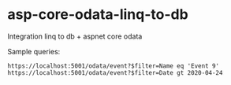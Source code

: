 # asp-core-odata-linq-to-db
Integration linq to db + aspnet core odata

Sample queries:

`https://localhost:5001/odata/event?$filter=Name eq 'Event 9'`
`https://localhost:5001/odata/event?$filter=Date gt 2020-04-24`
